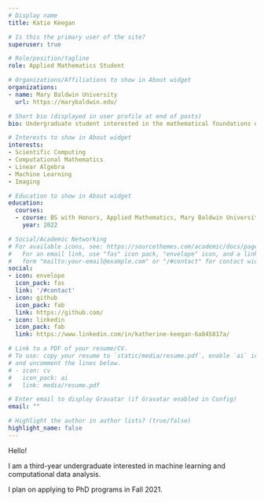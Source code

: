 ```yaml
---
# Display name
title: Katie Keegan

# Is this the primary user of the site?
superuser: true

# Role/position/tagline
role: Applied Mathematics Student

# Organizations/Affiliations to show in About widget
organizations:
- name: Mary Baldwin University
  url: https://marybaldwin.edu/

# Short bio (displayed in user profile at end of posts)
bio: Undergraduate student interested in the mathematical foundations of computational approaches to data analysis.

# Interests to show in About widget
interests:
- Scientific Computing
- Computational Mathematics
- Linear Algebra
- Machine Learning
- Imaging

# Education to show in About widget
education:
  courses:
  - course: BS with Honors, Applied Mathematics, Mary Baldwin University
    year: 2022

# Social/Academic Networking
# For available icons, see: https://sourcethemes.com/academic/docs/page-builder/#icons
#   For an email link, use "fas" icon pack, "envelope" icon, and a link in the
#   form "mailto:your-email@example.com" or "/#contact" for contact widget.
social:
- icon: envelope
  icon_pack: fas
  link: '/#contact'
- icon: github
  icon_pack: fab
  link: https://github.com/
- icon: linkedin
  icon_pack: fab
  link: https://www.linkedin.com/in/katherine-keegan-6a845817a/

# Link to a PDF of your resume/CV.
# To use: copy your resume to `static/media/resume.pdf`, enable `ai` icons in `params.toml`, 
# and uncomment the lines below.
# - icon: cv
#   icon_pack: ai
#   link: media/resume.pdf

# Enter email to display Gravatar (if Gravatar enabled in Config)
email: ""

# Highlight the author in author lists? (true/false)
highlight_name: false
---
```


Hello! 

I am a third-year undergraduate interested in machine learning and computational data analysis.

I plan on applying to PhD programs in Fall 2021.
